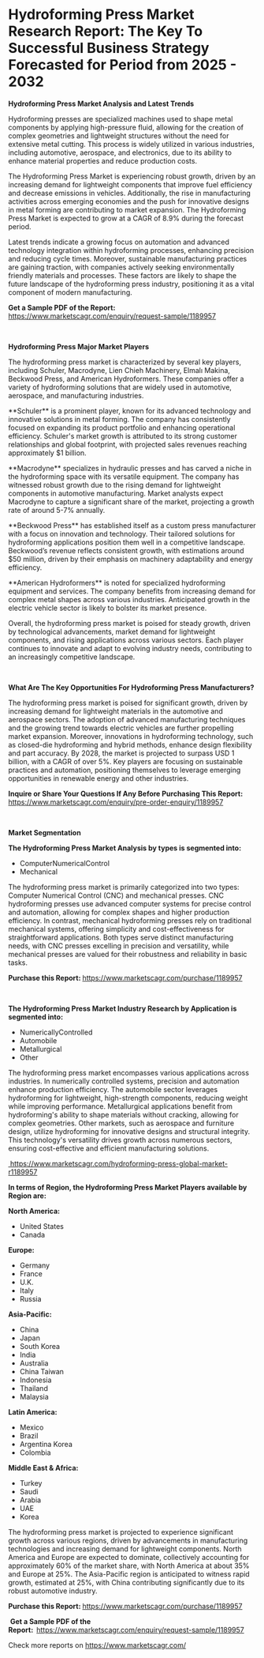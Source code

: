 <p><h1>Hydroforming Press Market Research Report: The Key To Successful Business Strategy Forecasted for Period from 2025 - 2032</h1></p><p><strong>Hydroforming Press Market Analysis and Latest Trends</strong></p>
<p><p>Hydroforming presses are specialized machines used to shape metal components by applying high-pressure fluid, allowing for the creation of complex geometries and lightweight structures without the need for extensive metal cutting. This process is widely utilized in various industries, including automotive, aerospace, and electronics, due to its ability to enhance material properties and reduce production costs. </p><p>The Hydroforming Press Market is experiencing robust growth, driven by an increasing demand for lightweight components that improve fuel efficiency and decrease emissions in vehicles. Additionally, the rise in manufacturing activities across emerging economies and the push for innovative designs in metal forming are contributing to market expansion. The Hydroforming Press Market is expected to grow at a CAGR of 8.9% during the forecast period. </p><p>Latest trends indicate a growing focus on automation and advanced technology integration within hydroforming processes, enhancing precision and reducing cycle times. Moreover, sustainable manufacturing practices are gaining traction, with companies actively seeking environmentally friendly materials and processes. These factors are likely to shape the future landscape of the hydroforming press industry, positioning it as a vital component of modern manufacturing.</p></p>
<p><strong>Get a Sample PDF of the Report:&nbsp;</strong> <a href="https://www.marketscagr.com/enquiry/request-sample/1189957?utm_campaign=3509&utm_medium=2&utm_source=Github&utm_content=ia&utm_term=30032025&utm_id=hydroforming-press">https://www.marketscagr.com/enquiry/request-sample/1189957</a></p>
<p>&nbsp;</p>
<p><strong>Hydroforming Press Major Market Players</strong></p>
<p><p>The hydroforming press market is characterized by several key players, including Schuler, Macrodyne, Lien Chieh Machinery, Elmalı Makina, Beckwood Press, and American Hydroformers. These companies offer a variety of hydroforming solutions that are widely used in automotive, aerospace, and manufacturing industries.</p><p>**Schuler** is a prominent player, known for its advanced technology and innovative solutions in metal forming. The company has consistently focused on expanding its product portfolio and enhancing operational efficiency. Schuler's market growth is attributed to its strong customer relationships and global footprint, with projected sales revenues reaching approximately $1 billion.</p><p>**Macrodyne** specializes in hydraulic presses and has carved a niche in the hydroforming space with its versatile equipment. The company has witnessed robust growth due to the rising demand for lightweight components in automotive manufacturing. Market analysts expect Macrodyne to capture a significant share of the market, projecting a growth rate of around 5-7% annually.</p><p>**Beckwood Press** has established itself as a custom press manufacturer with a focus on innovation and technology. Their tailored solutions for hydroforming applications position them well in a competitive landscape. Beckwood’s revenue reflects consistent growth, with estimations around $50 million, driven by their emphasis on machinery adaptability and energy efficiency.</p><p>**American Hydroformers** is noted for specialized hydroforming equipment and services. The company benefits from increasing demand for complex metal shapes across various industries. Anticipated growth in the electric vehicle sector is likely to bolster its market presence.</p><p>Overall, the hydroforming press market is poised for steady growth, driven by technological advancements, market demand for lightweight components, and rising applications across various sectors. Each player continues to innovate and adapt to evolving industry needs, contributing to an increasingly competitive landscape.</p></p>
<p>&nbsp;</p>
<p><strong>What Are The Key Opportunities For Hydroforming Press Manufacturers?</strong></p>
<p><p>The hydroforming press market is poised for significant growth, driven by increasing demand for lightweight materials in the automotive and aerospace sectors. The adoption of advanced manufacturing techniques and the growing trend towards electric vehicles are further propelling market expansion. Moreover, innovations in hydroforming technology, such as closed-die hydroforming and hybrid methods, enhance design flexibility and part accuracy. By 2028, the market is projected to surpass USD 1 billion, with a CAGR of over 5%. Key players are focusing on sustainable practices and automation, positioning themselves to leverage emerging opportunities in renewable energy and other industries.</p></p>
<p><strong>Inquire or Share Your Questions If Any Before Purchasing This Report:</strong> <a href="https://www.marketscagr.com/enquiry/pre-order-enquiry/1189957?utm_campaign=3509&utm_medium=2&utm_source=Github&utm_content=ia&utm_term=30032025&utm_id=hydroforming-press">https://www.marketscagr.com/enquiry/pre-order-enquiry/1189957</a></p>
<p>&nbsp;</p>
<p><strong>Market Segmentation</strong></p>
<p><strong>The Hydroforming Press Market Analysis by types is segmented into:</strong></p>
<p><ul><li>ComputerNumericalControl</li><li>Mechanical</li></ul></p>
<p><p>The hydroforming press market is primarily categorized into two types: Computer Numerical Control (CNC) and mechanical presses. CNC hydroforming presses use advanced computer systems for precise control and automation, allowing for complex shapes and higher production efficiency. In contrast, mechanical hydroforming presses rely on traditional mechanical systems, offering simplicity and cost-effectiveness for straightforward applications. Both types serve distinct manufacturing needs, with CNC presses excelling in precision and versatility, while mechanical presses are valued for their robustness and reliability in basic tasks.</p></p>
<p><strong>Purchase this Report:&nbsp;</strong><a href="https://www.marketscagr.com/purchase/1189957?utm_campaign=3509&utm_medium=2&utm_source=Github&utm_content=ia&utm_term=30032025&utm_id=hydroforming-press">https://www.marketscagr.com/purchase/1189957</a></p>
<p>&nbsp;</p>
<p><strong>The Hydroforming Press Market Industry Research by Application is segmented into:</strong></p>
<p><ul><li>NumericallyControlled</li><li>Automobile</li><li>Metallurgical</li><li>Other</li></ul></p>
<p><p>The hydroforming press market encompasses various applications across industries. In numerically controlled systems, precision and automation enhance production efficiency. The automobile sector leverages hydroforming for lightweight, high-strength components, reducing weight while improving performance. Metallurgical applications benefit from hydroforming's ability to shape materials without cracking, allowing for complex geometries. Other markets, such as aerospace and furniture design, utilize hydroforming for innovative designs and structural integrity. This technology's versatility drives growth across numerous sectors, ensuring cost-effective and efficient manufacturing solutions.</p></p>
<p><a href="https://www.marketscagr.com/hydroforming-press-global-market-r1189957?utm_campaign=3509&utm_medium=2&utm_source=Github&utm_content=ia&utm_term=30032025&utm_id=hydroforming-press">&nbsp;https://www.marketscagr.com/hydroforming-press-global-market-r1189957</a></p>
<p><strong>In terms of Region, the Hydroforming Press Market Players available by Region are:</strong></p>
<p>
    <p> <strong> North America: </strong>
        <ul>
            <li>United States</li>
            <li>Canada</li>
        </ul>
        </p> 
    <p> <strong> Europe: </strong>
        <ul>
            <li>Germany</li>
            <li>France</li>
            <li>U.K.</li>
            <li>Italy</li>
            <li>Russia</li>
        </ul>
        </p> 
    <p> <strong> Asia-Pacific: </strong>
        <ul>
            <li>China</li>
            <li>Japan</li>
            <li>South Korea</li>
            <li>India</li>
            <li>Australia</li>
            <li>China Taiwan</li>
            <li>Indonesia</li>
            <li>Thailand</li>
            <li>Malaysia</li>
        </ul>
        </p> 
    <p> <strong> Latin America: </strong>
        <ul>
            <li>Mexico</li>
            <li>Brazil</li>
            <li>Argentina Korea</li>
            <li>Colombia</li>
        </ul>
        </p> 
    <p> <strong> Middle East & Africa: </strong>
        <ul>
            <li>Turkey</li>
            <li>Saudi</li>
            <li>Arabia</li>
            <li>UAE</li>
            <li>Korea</li>
        </ul>
    </p>
    </p>
<p><p>The hydroforming press market is projected to experience significant growth across various regions, driven by advancements in manufacturing technologies and increasing demand for lightweight components. North America and Europe are expected to dominate, collectively accounting for approximately 60% of the market share, with North America at about 35% and Europe at 25%. The Asia-Pacific region is anticipated to witness rapid growth, estimated at 25%, with China contributing significantly due to its robust automotive industry.</p></p>
<p><strong>Purchase this Report: </strong><a href="https://www.marketscagr.com/purchase/1189957?utm_campaign=3509&utm_medium=2&utm_source=Github&utm_content=ia&utm_term=30032025&utm_id=hydroforming-press">https://www.marketscagr.com/purchase/1189957</a></p>
<p>&nbsp;<strong>Get a Sample PDF of the Report:&nbsp;&nbsp;</strong><a href="https://www.marketscagr.com/enquiry/request-sample/1189957?utm_campaign=3509&utm_medium=2&utm_source=Github&utm_content=ia&utm_term=30032025&utm_id=hydroforming-press">https://www.marketscagr.com/enquiry/request-sample/1189957</a></p>
<p><strong></strong></p>
<p>Check more reports on <a href="https://www.marketscagr.com/?utm_campaign=3509&utm_medium=2&utm_source=Github&utm_content=ia&utm_term=30032025&utm_id=hydroforming-press">https://www.marketscagr.com/</a></p>